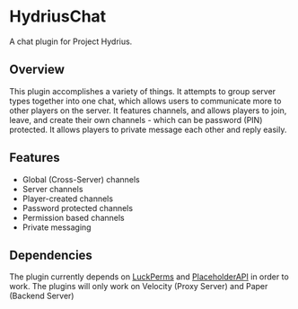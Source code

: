 # HydriusChat
A chat plugin for Project Hydrius.

## Overview
This plugin accomplishes a variety of things. It attempts to group server types together into one chat, which allows users to communicate more to other players on the server. It features channels, and allows players to join, leave, and create their own channels - which can be password (PIN) protected. It allows players to private message each other and reply easily.

## Features
* Global (Cross-Server) channels
* Server channels
* Player-created channels
* Password protected channels
* Permission based channels
* Private messaging

## Dependencies
The plugin currently depends on [LuckPerms](https://luckperms.net/) and [PlaceholderAPI](https://wiki.placeholderapi.com/) in order to work. The plugins will only work on Velocity (Proxy Server) and Paper (Backend Server)